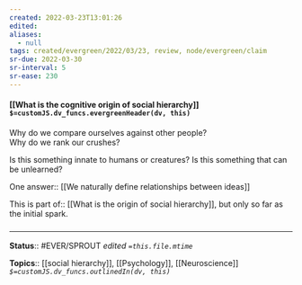 ```yaml
---
created: 2022-03-23T13:01:26 
edited: 
aliases:
  - null
tags: created/evergreen/2022/03/23, review, node/evergreen/claim
sr-due: 2022-03-30
sr-interval: 5
sr-ease: 230
---
```


#### [[What is the cognitive origin of social hierarchy]] `$=customJS.dv_funcs.evergreenHeader(dv, this)`

Why do we compare ourselves against other people?  
Why do we rank our crushes?  

Is this something innate to humans or creatures?
Is this something that can be unlearned?

One
answer:: [[We naturally define relationships between ideas]]

This is 
part of:: [[What is the origin of social hierarchy]],
but only so far as the initial spark. 

### <hr class="footnote"/>

**Status**:: #EVER/SPROUT 
*edited `=this.file.mtime`*

**Topics**:: [[social hierarchy]], [[Psychology]], [[Neuroscience]]
*`$=customJS.dv_funcs.outlinedIn(dv, this)`*

